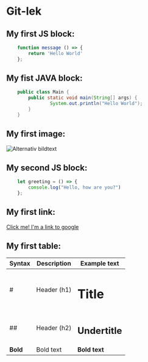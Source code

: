 # Git-lek

## My first JS block:

```javascript
	function message () => {
		return 'Hello World'
	};
```

## My fist JAVA block:

```java 
	public class Main {
  		public static void main(String[] args) {
    			System.out.println("Hello World");
  		}
	}	
```

## My first image:
![Alternativ bildtext](https://images.unsplash.com/photo-1617854818583-09e7f077a156?ixlib=rb-1.2.1&ixid=MnwxMjA3fDB8MHxwaG90by1wYWdlfHx8fGVufDB8fHx8&auto=format&fit=crop&w=1170&q=80)

## My second JS block:

```javascript
	let greeting = () => {
		console.log("Hello, how are you?")
	};
```

## My first link:

[Click me! I'm a link to google](https://www.google.se/?hl=sv)

## My first table:

|Syntax        |Description   |Example text          |
| ------------ | ------------ | -------------------- |
|#             | Header (h1)  | <h1>Title</h1>       |
|##            | Header (h2)  | <h2>Undertitle</h2>  |
|**Bold**      | Bold text    | **Bold text**        |

